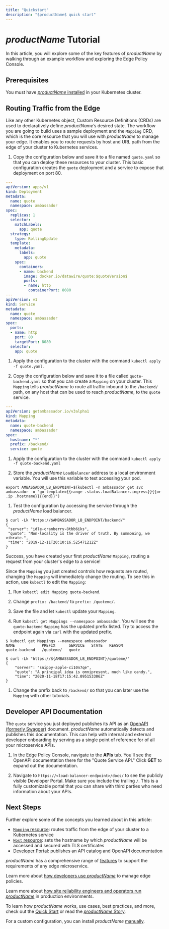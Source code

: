 ```yaml
---
title: "Quickstart"
description: "$productName$ quick start"
---
```



# $productName$ Tutorial

In this article, you will explore some of the key features of $productName$ by walking through an example workflow and exploring the
Edge Policy Console.

## Prerequisites

You must have [$productName$ installed](../getting-started/) in your
Kubernetes cluster.

## Routing Traffic from the Edge

Like any other Kubernetes object, Custom Resource Definitions (CRDs) are used to
declaratively define $productName$’s desired state. The workflow you are going to
build uses a sample deployment and the `Mapping` CRD, which is the core resource
that you will use with $productName$ to manage your edge. It enables you to route
requests by host and URL path from the edge of your cluster to Kubernetes services.

1. Copy the configuration below and save it to a file named `quote.yaml` so that
you can deploy these resources to your cluster. This basic configuration creates
the `quote` deployment and a service to expose that deployment on port 80.

  ```yaml
  ---
  apiVersion: apps/v1
  kind: Deployment
  metadata:
    name: quote
    namespace: ambassador
  spec:
    replicas: 1
    selector:
      matchLabels:
        app: quote
    strategy:
      type: RollingUpdate
    template:
      metadata:
        labels:
          app: quote
      spec:
        containers:
        - name: backend
          image: docker.io/datawire/quote:$quoteVersion$
          ports:
          - name: http
            containerPort: 8080
  ---
  apiVersion: v1
  kind: Service
  metadata:
    name: quote
    namespace: ambassador
  spec:
    ports:
    - name: http
      port: 80
      targetPort: 8080
    selector:
      app: quote
  ```

1. Apply the configuration to the cluster with the command `kubectl apply -f quote.yaml`.

1. Copy the configuration below and save it to a file called `quote-backend.yaml`
so that you can create a `Mapping` on your cluster. This `Mapping` tells $productName$ to route all traffic inbound to the `/backend/` path, on any host that can be used to reach $productName$, to the `quote` service.

  ```yaml
  ---
  apiVersion: getambassador.io/v3alpha1
  kind: Mapping
  metadata:
    name: quote-backend
    namespace: ambassador
  spec:
    hostname: "*"
    prefix: /backend/
    service: quote
  ```

1. Apply the configuration to the cluster with the command
`kubectl apply -f quote-backend.yaml`

1. Store the $productName$ `LoadBalancer` address to a local environment variable.
You will use this variable to test accessing your pod.

  ```
  export AMBASSADOR_LB_ENDPOINT=$(kubectl -n ambassador get svc ambassador -o "go-template={{range .status.loadBalancer.ingress}}{{or .ip .hostname}}{{end}}")
  ```

1. Test the configuration by accessing the service through the $productName$ load
balancer.

  ```
  $ curl -Lk "https://$AMBASSADOR_LB_ENDPOINT/backend/"
  {
   "server": "idle-cranberry-8tbb6iks",
   "quote": "Non-locality is the driver of truth. By summoning, we vibrate.",
   "time": "2019-12-11T20:10:16.525471212Z"
  }
  ```

Success, you have created your first $productName$ `Mapping`, routing a
request from your cluster's edge to a service!

Since the `Mapping` you just created controls how requests are routed,
changing the `Mapping` will immediately change the routing.  To see this
in action, use `kubectl` to edit the `Mapping`:

1. Run `kubectl edit Mapping quote-backend`.

1. Change `prefix: /backend/` to `prefix: /quoteme/`.

1. Save the file and let `kubectl` update your `Mapping`.

1. Run `kubectl get Mappings --namespace ambassador`. You will see the
`quote-backend` `Mapping` has the updated prefix listed. Try to access the
endpoint again via `curl` with the updated prefix.

  ```
  $ kubectl get Mappings --namespace ambassador
  NAME            PREFIX      SERVICE   STATE   REASON
  quote-backend   /quoteme/   quote

  $ curl -Lk "https://${AMBASSADOR_LB_ENDPOINT}/quoteme/"
  {
      "server": "snippy-apple-ci10n7qe",
      "quote": "A principal idea is omnipresent, much like candy.",
      "time": "2020-11-18T17:15:42.095153306Z"
  }
  ```

1. Change the prefix back to `/backend/` so that you can later use the `Mapping`
with other tutorials.

## Developer API Documentation

The `quote` service you just deployed publishes its API as an
[OpenAPI (formerly Swagger)](https://swagger.io/solutions/getting-started-with-oas/)
document. $productName$ automatically detects and publishes this documentation.
This can help with internal and external developer onboarding by serving as a
single point of reference for of all your microservice APIs.

1. In the Edge Policy Console, navigate to the **APIs** tab. You'll see the
OpenAPI documentation there for the "Quote Service API." Click **GET** to
expand out the documentation.

1. Navigate to `https://<load-balancer-endpoint>/docs/` to see the
publicly visible Developer Portal. Make sure you include the trailing `/`.
This is a fully customizable portal that you can share with third parties who
need information about your APIs.

## Next Steps

Further explore some of the concepts you learned about in this article:
* [`Mapping` resource](../../topics/using/intro-mappings/): routes traffic from
the edge of your cluster to a Kubernetes service
* [`Host` resource](../../topics/running/host-crd/): sets the hostname by which
$productName$ will be accessed and secured with TLS certificates
* [Developer Portal](../../tutorials/dev-portal-tutorial/):
publishes an API catalog and OpenAPI documentation

$productName$ has a comprehensive range of [features](/features/) to
support the requirements of any edge microservice.

Learn more about [how developers use $productName$](../../topics/using/) to manage
edge policies.

Learn more about [how site reliability engineers and operators run $productName$](../../topics/running/)
in production environments.

To learn how $productName$ works, use cases, best practices, and more, check out
the [Quick Start](../getting-started) or read the [$productName$ Story](../../about/why-ambassador).

For a custom configuration, you can install $productName$
[manually](../../topics/install/yaml-install).
